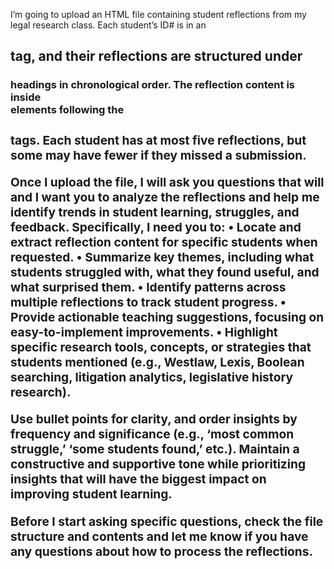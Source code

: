 I’m going to upload an HTML file containing student reflections from my legal research class. Each student’s ID# is in an <h2> tag, and their reflections are structured under <h3> headings in chronological order. The reflection content is inside <div> elements following the <h3> tags. Each student has at most five reflections, but some may have fewer if they missed a submission.

Once I upload the file, I will ask you questions that will and I want you to analyze the reflections and help me identify trends in student learning, struggles, and feedback. Specifically, I need you to:
•	Locate and extract reflection content for specific students when requested.
•	Summarize key themes, including what students struggled with, what they found useful, and what surprised them.
•	Identify patterns across multiple reflections to track student progress.
•	Provide actionable teaching suggestions, focusing on easy-to-implement improvements.
•	Highlight specific research tools, concepts, or strategies that students mentioned (e.g., Westlaw, Lexis, Boolean searching, litigation analytics, legislative history research).

Use bullet points for clarity, and order insights by frequency and significance (e.g., ‘most common struggle,’ ‘some students found,’ etc.). Maintain a constructive and supportive tone while prioritizing insights that will have the biggest impact on improving student learning.

Before I start asking specific questions, check the file structure and contents and let me know if you have any questions about how to process the reflections.
